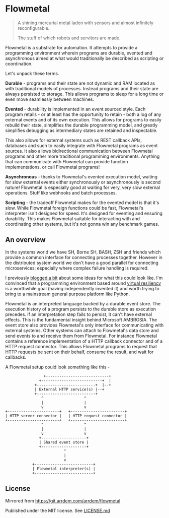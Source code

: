 # Flowmetal

> A shining mercurial metal laden with sensors and almost infinitely reconfigurable.
>
> The stuff of which robots and servitors are made.

Flowmetal is a substrate for automation.
It attempts to provide a programming environment wherein programs are durable, evented and asynchronous aimed at what would traditionally be described as scripting or coordination.

Let's unpack these terms.

**Durable** - programs and their state are not dynamic and RAM located as with traditional models of processes.
Instead programs and their state are always persisted to storage.
This allows programs to sleep for a long time or even move seamlessly between machines.

**Evented** - durability is implemented in an event sourced style.
Each program retails - or at least has the opportunity to retain - both a log of any external events and of its own execution.
This allows for programs to easily rebuild their state, simplifies the durable programming model, and greatly simplifies debugging as intermediary states are retained and inspectable.

This also allows for external systems such as REST callback APIs, databases and such to easily integrate with Flowmetal programs as event sources.
It also allows bidirectional communication between Flowmetal programs and other more traditional programming environments.
Anything that can communicate with Flowmetal can provide function implementations, or call Flowmetal programs!

**Asynchronous** - thanks to Flowmetal's evented execution model, waiting for slow external events either synchronously or asynchronously is second nature!
Flowmetal is especially good at waiting for very, very slow external operations.
Stuff like webhooks and batch processes.

**Scripting** - the tradeoff Flowmetal makes for the evented model is that it's slow.
While Flowmetal foreign functions could be fast, Flowmetal's interpreter isn't designed for speed.
It's designed for eventing and ensuring durability.
This makes Flowmetal suitable for interacting with and coordinating other systems, but it's not gonna win any benchmark games.

## An overview

In the systems world we have SH, Borne SH, BASH, ZSH and friends which provide a common interface for connecting processes together.
However in the distributed system world we don't have a good parallel for connecting microservices; especially where complex failure handling is required.

I previously [blogged a bit](https://www.arrdem.com/2019/04/01/the_silver_tower/) about some ideas for what this could look like.
I'm convinced that a programming environment based around [virtual resiliency](https://www.microsoft.com/en-us/research/publication/a-m-b-r-o-s-i-a-providing-performant-virtual-resiliency-for-distributed-applications/) is a worthwhile goal (having independently invented it) and worth trying to bring to a mainstream general purpose platform like Python.

Flowmetal is an interpreted language backed by a durable event store.
The execution history of a program persists to the durable store as execution precedes.
If an interpretation step fails to persist, it can't have external effects.
This is the fundamental insight behind Microsoft AMBROSIA.
The event store also provides Flowmetal's only interface for communicating with external systems.
Other systems can attach to Flowmetal's data store and send events to and receive them from Flowmetal.
For instance Flowmetal contains a reference implementation of a HTTP callback connector and of a HTTP request connector.
This allows Flowmetal programs to request that HTTP requests be sent on their behalf, consume the result, and wait for callbacks.

A Flowmetal setup could look something like this -

```
                 +----------------------------+
               +---------------------------+  |
             +--------------------------+  |--+
             | External HTTP service(s) |--+
             +--------------------------+
                ^                  ^
                |                  |
                v                  v
+-----------------------+   +------------------------+
| HTTP server connector |   | HTTP request connector |
+-----------------------+   +------------------------+
                ^                  ^
                |                  |
                v                  v
               +--------------------+
               | Shared event store |
               +--------------------+
                          ^
                          |
                          v
            +--------------------------+
            | Flowmetal interpreter(s) |
            +--------------------------+
```

## License

Mirrored from https://git.arrdem.com/arrdem/flowmetal

Published under the MIT license. See [LICENSE.md](LICENSE.md)
